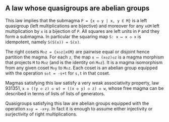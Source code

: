## A law whose quasigroups are abelian groups

This law implies that the submagma `P = {x ◇ y | x, y ∈ M}` is a left quasigroup (left multiplications are bijective) and moreover for any `x∈M` left multiplication by `x` is a bijection of `P`.  All squares are left units in `P` and they form a submagma.  In particular the squaring map `S: x ↦ x ◇ x` is idempotent, namely `S(S(x)) = S(x)`.

The right cosets `M◇z = {x◇z|x∈M}` are pairwise equal or disjoint hence partition the magma.  For each `z`, the map `x ↦ (x◇z)◇z` is a magma morphism that projects `M` to `M◇z` (and is the identity on `M◇z`).  It is a magma isomorphism from any given coset `M◇y` to `M◇z`.  Each coset is an abelian group equipped with the operation `s◇t = -s+t` for `s,t` in that coset.

Magmas satisfying this law satisfy a very weak associativity property, law 931351, `x ◇ ((y ◇ z) ◇ w) = ((x ◇ y) ◇ z) ◇ w`, whose free magma can be described in terms of lists of lists of generators.

Quasigroups satisfying this law are abelian groups equipped with the operation `x◇y = -x+y`.  In fact it is enough to assume either injectivity or surjectivity of right multiplications.
